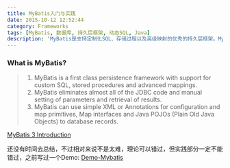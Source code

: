 ```yaml
---
title: MyBatis入门与实践
date: 2015-10-12 12:52:44
category: Frameworks
tags: [MyBatis, 数据库, 持久层框架, 动态SQL, Java]
description: 'MyBatis是支持定制化SQL、存储过程以及高级映射的优秀的持久层框架。MyBatis避免了几乎所有的JDBC代码和手动设置参数以及获取结果集。MyBatis可以对配置和原生Map使用简单的XML或注解，将接口和Java的POJOs(Plain Old Java Objects,普通的Java对象)映射成数据库中的记录。'
---
```


### What is MyBatis?

> 1. MyBatis is a first class persistence framework with support for custom SQL, stored procedures and advanced mappings.
> 2. MyBatis eliminates almost all of the JDBC code and manual setting of parameters and retrieval of results.
> 3. MyBatis can use simple XML or Annotations for configuration and map primitives, Map interfaces and Java POJOs (Plain Old Java Objects) to database records.

[MyBatis 3 Introduction](http://www.mybatis.org/mybatis-3/)

还没有时间去总结，不过相对来说不是太难，理论可以错过，但实践部分一定不能错过，之前写过一个Demo: [Demo-Mybatis](https://github.com/Waterstrong/demo-mybatis)